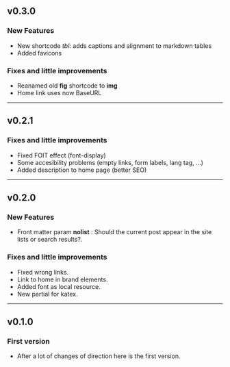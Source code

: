 ## v0.3.0
### New Features
* New shortcode *tbl*: adds captions and alignment to markdown tables
* Added favicons
### Fixes and little improvements
 * Reanamed old **fig** shortcode to **img**
 * Home link uses now BaseURL
 ---
## v0.2.1
### Fixes and little improvements
 * Fixed FOIT effect (font-display)
 * Some accesibility problems (empty links, form labels, lang tag, ...)
 * Added description to home page (better SEO)
 --- 
## v0.2.0
### New Features
 * Front matter param **nolist** : Should the current post appear in the site lists or search results?.
### Fixes and little improvements
 * Fixed wrong links.
 * Link to home in brand elements.
 * Added font as local resource.
 * New partial for katex.
---
## v0.1.0
### First version
* After a lot of changes of direction here is the first version.